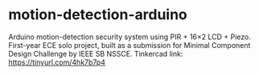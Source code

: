 # motion-detection-arduino
Arduino motion-detection security system using PIR + 16×2 LCD + Piezo. First-year ECE solo project, built as a submission for Minimal Component Design Challenge by IEEE SB NSSCE. Tinkercad link: https://tinyurl.com/4hk7b7p4

